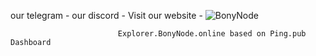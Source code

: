   our telegram -  our discord - Visit our website - ![BonyNode](https://github.com/cryptobits3/explorer-dashboard/assets/43602026/5a1bdf20-b394-4771-af17-8c2731c89af6)
                                 
                            Explorer.BonyNode.online based on Ping.pub Dashboard
